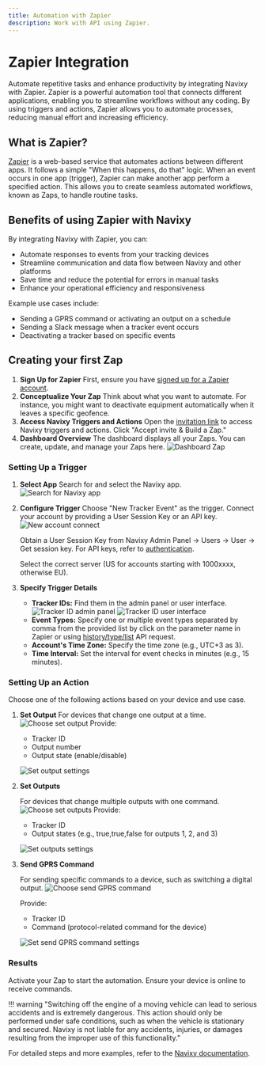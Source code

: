 ```yaml
---
title: Automation with Zapier
description: Work with API using Zapier.
---
```


# Zapier Integration

Automate repetitive tasks and enhance productivity by integrating Navixy with Zapier. Zapier is a powerful automation tool that connects different applications, enabling you to streamline workflows without any coding. By using triggers and actions, Zapier allows you to automate processes, reducing manual effort and increasing efficiency.

## What is Zapier?

[Zapier](https://zapier.com) is a web-based service that automates actions between different apps. It follows a simple "When this happens, do that" logic. When an event occurs in one app (trigger), Zapier can make another app perform a specified action. This allows you to create seamless automated workflows, known as Zaps, to handle routine tasks.

## Benefits of using Zapier with Navixy

By integrating Navixy with Zapier, you can:

* Automate responses to events from your tracking devices
* Streamline communication and data flow between Navixy and other platforms
* Save time and reduce the potential for errors in manual tasks
* Enhance your operational efficiency and responsiveness

Example use cases include:

* Sending a GPRS command or activating an output on a schedule
* Sending a Slack message when a tracker event occurs
* Deactivating a tracker based on specific events

## Creating your first Zap

1. **Sign Up for Zapier** First, ensure you have [signed up for a Zapier account](https://zapier.com/sign-up/).
2. **Conceptualize Your Zap** Think about what you want to automate. For instance, you might want to deactivate equipment automatically when it leaves a specific geofence.
3. **Access Navixy Triggers and Actions** Open the [invitation link](https://zapier.com/developer/public-invite/150604/ce501cb480b559ee2b402283f0c8faa9/) to access Navixy triggers and actions. Click "Accept invite & Build a Zap."
4. **Dashboard Overview** The dashboard displays all your Zaps. You can create, update, and manage your Zaps here. ![Dashboard Zap](../docs/general/assets/dashboardZap.png)

### Setting Up a Trigger

1. **Select App** Search for and select the Navixy app. ![Search for Navixy app](../docs/general/assets/searchApp.png)
2.  **Configure Trigger** Choose "New Tracker Event" as the trigger. Connect your account by providing a User Session Key or an API key. ![New account connect](../docs/general/assets/newAccountConnect.png)

    Obtain a User Session Key from Navixy Admin Panel -> Users -> User -> Get session key. For API keys, refer to [authentication](../user-api/backend-api/getting-started/authentication.md).

    Select the correct server (US for accounts starting with 1000xxxx, otherwise EU).
3. **Specify Trigger Details**
   * **Tracker IDs:** Find them in the admin panel or user interface. ![Tracker ID admin panel](../docs/general/assets/trackerIDPanel.png) ![Tracker ID user interface](../docs/general/assets/trackerIDUI.png)
   * **Event Types:** Specify one or multiple event types separated by comma from the provided list by click on the parameter name in Zapier or using [history/type/list](../user-api/backend-api/resources/commons/history/history_type.md#list) API request.
   * **Account's Time Zone:** Specify the time zone (e.g., UTC+3 as 3).
   * **Time Interval:** Set the interval for event checks in minutes (e.g., 15 minutes).

### Setting Up an Action

Choose one of the following actions based on your device and use case.

1.  **Set Output** For devices that change one output at a time. ![Choose set output](../docs/general/assets/choose-set-output.png) Provide:

    * Tracker ID
    * Output number
    * Output state (enable/disable)

    ![Set output settings](../docs/general/assets/set-output-settings.png)
2.  **Set Outputs**

    For devices that change multiple outputs with one command. ![Choose set outputs](../docs/general/assets/choose-set-outputs.png) Provide:

    * Tracker ID
    * Output states (e.g., true,true,false for outputs 1, 2, and 3)

    ![Set outputs settings](../docs/general/assets/set-outputs-settings.png)
3.  **Send GPRS Command**

    For sending specific commands to a device, such as switching a digital output. ![Choose send GPRS command](../docs/general/assets/choose-send-gprs-command.png)

    Provide:

    * Tracker ID
    * Command (protocol-related command for the device)

    ![Set send GPRS command settings](../docs/general/assets/set-send-gprs-command-settings.png)

### Results

Activate your Zap to start the automation. Ensure your device is online to receive commands.

!!! warning "Switching off the engine of a moving vehicle can lead to serious accidents and is extremely dangerous. This action should only be performed under safe conditions, such as when the vehicle is stationary and secured. Navixy is not liable for any accidents, injuries, or damages resulting from the improper use of this functionality."

For detailed steps and more examples, refer to the [Navixy documentation](broken-reference).
